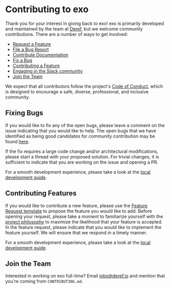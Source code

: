 # Contributing to exo

Thank you for your interest in giving back to exo! exo is primarily developed and maintained by the team at [Deref](https://deref.io), but we welcome community contributions. There are a number of ways to get involved:

- [Request a Feature](https://github.com/deref/exo/issues/new?labels=feature-request&template=feature_request.md&title=%5BFEATURE%5D)
- [File a Bug Report](https://github.com/deref/exo/issues/new?labels=bug&template=bug_report.md&title=%5BBUG%5D)
- [Contribute Documentation](https://github.com/deref/exo/new/main/docs)
- [Fix a Bug](#fixing-bugs)
- [Contributing a Feature](#contributing-features)
- [Engaging in the Slack community](https://join.slack.com/t/deref-community/shared_invite/zt-tu8arun7-qqpVcTe3IDHjpSG_TrSaBQ)
- [Join the Team](#join-the-team)

We expect that all contributors follow the project's [Code of Conduct](https://github.com/deref/exo/blob/main/CODE_OF_CONDUCT.md), which is designed to encourage a safe, diverse, professional, and inclusive community.

## Fixing Bugs

If you would like to fix any of the open bugs, please leave a comment on the issue indicating that you would like to help. The open bugs that we have identified as being good candidates for community contribution may be found [here](https://github.com/deref/exo/issues?q=is%3Aopen+is%3Aissue+label%3A%22help+wanted%22).

If the fix requires a large code change and/or architectural modifications, please start a thread with your proposed solution. For trivial changes, it is sufficient to indicate that you are working on the issue and opening a PR.

For a smooth development experience, please take a look at the [local development guide](https://github.com/deref/exo/blob/main/docs/pages/local-development.md).

## Contributing Features

If you would like to contribute a new feature, please use the [Feature Request template](https://github.com/deref/exo/issues/new?labels=feature-request&template=feature_request.md&title=%5BFEATURE%5D) to propose the feature you would like to add. Before opening your request, please take a moment to familiarize yourself with the [project philosophy](https://github.com/deref/exo/blob/main/docs/pages/project-philosophy.md) to maximize the likelihood that your feature is accepted. In the feature request, please indicate that you would like to implement the feature yourself. We will ensure that we respond in a timely manner.

For a smooth development experience, please take a look at the [local development guide](https://github.com/deref/exo/blob/main/docs/pages/local-development.md).

## Join the Team

Interested in working on exo full-time? Email [jobs@deref.io](jobs@deref.io) and mention that you're coming from `CONTRIBUTING.md`.

